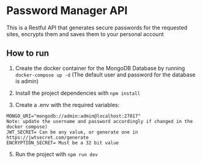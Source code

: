 # Password Manager API

This is a Restful API that generates secure passwords for the requested sites, encrypts them and saves them to your personal account

## How to run

1. Create the docker container for the MongoDB Database by running `docker-compose up -d` (The default user and password for the database is admin)

3. Install the project dependencies with `npm install`

4. Create a .env with the required variables:

```
MONGO_URI="mongodb://admin:admin@localhost:27017"
Note: update the username and password accordingly if changed in the docker compose)
JWT_SECRET= Can be any value, or generate one in https://jwtsecret.com/generate
ENCRYPTION_SECRET= Must be a 32 bit value
```

5. Run the project with `npm run dev`
